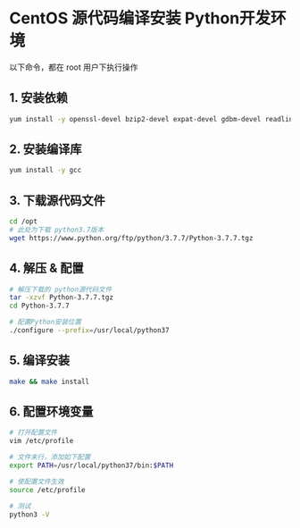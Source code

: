 # CentOS 源代码编译安装 Python开发环境

以下命令，都在 root 用户下执行操作

## 1. 安装依赖

```bash
yum install -y openssl-devel bzip2-devel expat-devel gdbm-devel readline-devel sqlite-devel
```

## 2. 安装编译库

```bash
yum install -y gcc
```

## 3. 下载源代码文件

```bash
cd /opt
# 此处为下载 python3.7版本
wget https://www.python.org/ftp/python/3.7.7/Python-3.7.7.tgz
```

## 4. 解压 & 配置

```bash
# 解压下载的 python源代码文件
tar -xzvf Python-3.7.7.tgz
cd Python-3.7.7

# 配置Python安装位置
./configure --prefix=/usr/local/python37
```

## 5. 编译安装

```bash
make && make install
```

## 6. 配置环境变量

```bash
# 打开配置文件
vim /etc/profile

# 文件末行，添加如下配置
export PATH=/usr/local/python37/bin:$PATH

# 使配置文件生效
source /etc/profile

# 测试
python3 -V
```

